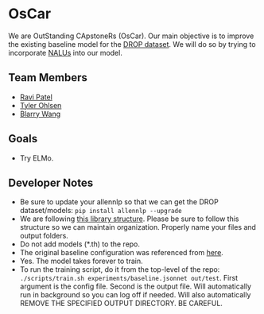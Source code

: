 # OsCar
<p>We are OutStanding CApstoneRs (OsCar). Our main objective is to improve the existing baseline model for the <a href="https://allennlp.org/drop">DROP dataset</a>. We will do so by trying to incorporate <a href="https://arxiv.org/abs/1808.00508">NALUs</a> into our model.

<h2>Team Members</h2>
<ul>
    <li><a href="https://www.linkedin.com/in/patelr3/">Ravi Patel</a></li>
    <li><a href="https://www.linkedin.com/in/tyler-ohlsen/">Tyler Ohlsen</a></li>
    <li><a href="https://github.com/BBBBlarry">Blarry Wang</a></li>
</ul>

<h2>Goals</h2>
<ul>
    <li>Try ELMo.</li>
</ul>
<h2>Developer Notes</h2>
<ul>
    <li>Be sure to update your allennlp so that we can get the DROP dataset/models: <code>pip install allennlp --upgrade</code></li>
    <li>We are following <a href="https://github.com/allenai/allennlp-as-a-library-example/tree/master">this library structure</a>. Please be sure to follow this structure so we can maintain organization. Properly name your files and output folders.</li>
    <li>Do not add models (*.th) to the repo.</li>
    <li>The original baseline configuration was referenced from <a href="https://github.com/allenai/allennlp/blob/master/training_config/naqanet.jsonnet">here</a>.
    <li>Yes. The model takes forever to train.</li>
    <li>To run the training script, do it from the top-level of the repo: <code>./scripts/train.sh experiments/baseline.jsonnet out/test</code>. First argument is the config file. Second is the output file. Will automatically run in background so you can log off if needed. Will also automatically REMOVE THE SPECIFIED OUTPUT DIRECTORY. BE CAREFUL.</li>
</ul>
